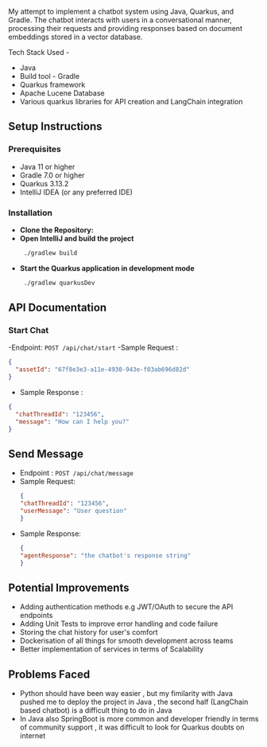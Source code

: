 My attempt to implement a chatbot system using Java, Quarkus, and Gradle. The chatbot interacts with users in a conversational manner, processing their requests and providing responses based on document embeddings stored in a vector database.

Tech Stack Used - 
- Java
- Build tool - Gradle
- Quarkus framework
- Apache Lucene Database
- Various quarkus libraries for API creation and LangChain integration

## Setup Instructions

### Prerequisites

- Java 11 or higher
- Gradle 7.0 or higher
- Quarkus 3.13.2
- IntelliJ IDEA (or any preferred IDE)

### Installation

- **Clone the Repository:**
- **Open IntelliJ and build the project**
  ```bash 
   ./gradlew build
- **Start the Quarkus application in development mode**
  ```bash
   ./gradlew quarkusDev

## API Documentation

### Start Chat 
-Endpoint: `POST /api/chat/start`
-Sample Request : 
```json
{
  "assetId": "67f8e3e3-a11e-4930-943e-f03ab696d82d"
}
```
- Sample Response :
```json
{
  "chatThreadId": "123456",
  "message": "How can I help you?"
}
```

## Send Message 
- Endpoint : `POST /api/chat/message`
- Sample Request:
  ```json
  {
  "chatThreadId": "123456",
  "userMessage": "User question"
  }
  ```
- Sample Response:
  ```json
  {
  "agentResponse": "the chatbot's response string"
  }
  ```


## Potential Improvements
- Adding authentication methods e.g JWT/OAuth to secure the API endpoints
- Adding Unit Tests to improve error handling and code failure
- Storing the chat history for user's comfort
- Dockerisation of all things for smooth development across teams
- Better implementation of services in terms of Scalability

## Problems Faced
- Python should have been way easier , but my fimilarity with Java pushed me to deploy the project in Java , the second half (LangChain based chatbot) is a difficult thing to do in Java
- In Java also SpringBoot is more common and developer friendly in terms of community support , it was difficult to look for Quarkus doubts on internet



